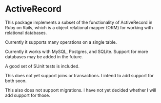 # ActiveRecord

This package implements a subset of the functionality of ActiveRecord in Ruby on Rails,
which is a object relational mapper (ORM) for working with relational databases.

Currently it supports many operations on a single table.

Currently it works with MySQL, Postgres, and SQLite.
Support for more databases may be added in the future.

A good set of SUnit tests is included.

This does not yet support joins or transactions.
I intend to add support for both soon.

This also does not support migrations.
I have not yet decided whether I will add support for those.
